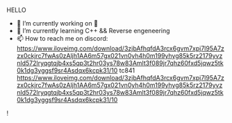 HELLO

<!--
**TenuredCave8741/TenuredCave8741** is a ✨ _special_ ✨ repository because its `README.md` (this file) appears on your GitHub profile.**
-->
<!-- Here are some ideas to get you started: -->

- 🔭 I’m currently working on 🤫 
- 🌱 I’m currently learning C++ && Reverse engeneering
- 📫 How to reach me on discord: https://www.iloveimg.com/download/3zjbAfhqfdA3rcx6gvm7xpj7l95A7zzx0ckjrc7fwAs0zAljh1AA6m57gx021vn0yh4h0m199yhyg85k5rz2179yvznld572lryqgtqjb4xs5qp3t2hr03ys78w83Amlt3f089jr7qhz60fxd5jqwz5tk0k1dg3yggsf9sr4Asdqx6kcpk31/10 tc841 https://www.iloveimg.com/download/3zjbAfhqfdA3rcx6gvm7xpj7l95A7zzx0ckjrc7fwAs0zAljh1AA6m57gx021vn0yh4h0m199yhyg85k5rz2179yvznld572lryqgtqjb4xs5qp3t2hr03ys78w83Amlt3f089jr7qhz60fxd5jqwz5tk0k1dg3yggsf9sr4Asdqx6kcpk31/10

<!-- - 😄 Pronouns: -->!

<!-- - ⚡ Fun fact: ... -->
<!-- - 👯 I’m looking to collaborate on -->
<!-- 🤔 I’m looking for help with -->
<!-- - 💬 Ask me about -->
